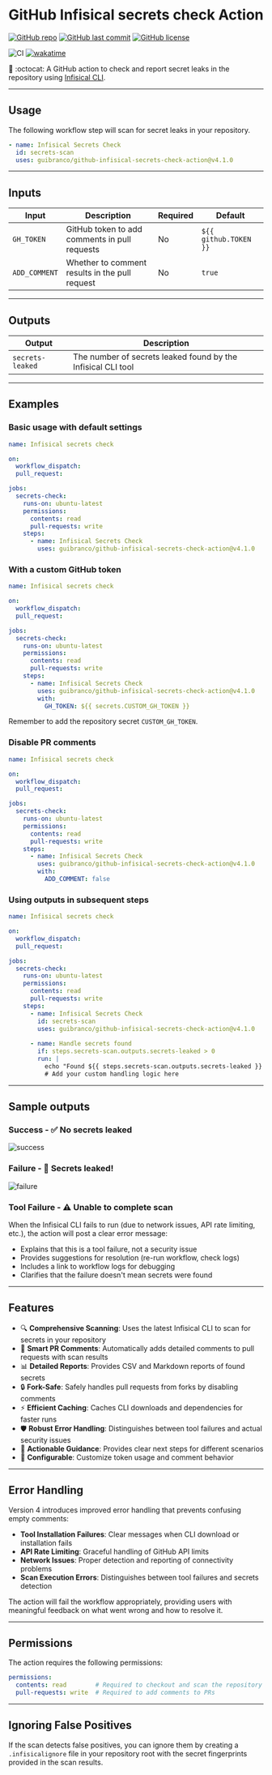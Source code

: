 # GitHub Infisical secrets check Action

[![GitHub repo](https://img.shields.io/badge/GitHub-guibranco%2Fgithub--infisical--secrets--check--action-green.svg?style=plastic&logo=github)](https://github.com/guibranco/github-infisical-secrets-check-action "shields.io")
[![GitHub last commit](https://img.shields.io/github/last-commit/guibranco/github-infisical-secrets-check-action?color=green&logo=github&style=plastic&label=Last%20commit)](https://github.com/guibranco/github-infisical-secrets-check-action "shields.io")
[![GitHub license](https://img.shields.io/github/license/guibranco/github-infisical-secrets-check-action?color=green&logo=github&style=plastic&label=License)](https://github.com/guibranco/github-infisical-secrets-check-action "shields.io")

![CI](https://github.com/guibranco/github-infisical-secrets-check-action/actions/workflows/ci.yml/badge.svg)
[![wakatime](https://wakatime.com/badge/github/guibranco/github-infisical-secrets-check-action.svg)](https://wakatime.com/badge/github/guibranco/github-infisical-secrets-check-action)

🚨 :octocat: A GitHub action to check and report secret leaks in the repository using [Infisical CLI](https://infisical.com/docs/cli/commands/scan).

---

## Usage

The following workflow step will scan for secret leaks in your repository.

```yml
- name: Infisical Secrets Check
  id: secrets-scan
  uses: guibranco/github-infisical-secrets-check-action@v4.1.0
```

---

## Inputs

| Input | Description | Required | Default |
|-------|-------------|----------|---------|
| `GH_TOKEN` | GitHub token to add comments in pull requests | No | `${{ github.TOKEN }}` |
| `ADD_COMMENT` | Whether to comment results in the pull request | No | `true` |

---

## Outputs

| Output | Description |
|--------|-------------|
| `secrets-leaked` | The number of secrets leaked found by the Infisical CLI tool |

---

## Examples

### Basic usage with default settings

```yml
name: Infisical secrets check

on:
  workflow_dispatch:
  pull_request:

jobs:
  secrets-check:
    runs-on: ubuntu-latest
    permissions:
      contents: read
      pull-requests: write
    steps:
      - name: Infisical Secrets Check
        uses: guibranco/github-infisical-secrets-check-action@v4.1.0
```

### With a custom GitHub token

```yml
name: Infisical secrets check

on:
  workflow_dispatch:
  pull_request:

jobs:
  secrets-check:
    runs-on: ubuntu-latest
    permissions:
      contents: read
      pull-requests: write
    steps:
      - name: Infisical Secrets Check
        uses: guibranco/github-infisical-secrets-check-action@v4.1.0
        with:
          GH_TOKEN: ${{ secrets.CUSTOM_GH_TOKEN }}
```

Remember to add the repository secret `CUSTOM_GH_TOKEN`.

### Disable PR comments

```yml
name: Infisical secrets check

on:
  workflow_dispatch:
  pull_request:

jobs:
  secrets-check:
    runs-on: ubuntu-latest
    permissions:
      contents: read
      pull-requests: write
    steps:
      - name: Infisical Secrets Check
        uses: guibranco/github-infisical-secrets-check-action@v4.1.0
        with:
          ADD_COMMENT: false
```

### Using outputs in subsequent steps

```yml
name: Infisical secrets check

on:
  workflow_dispatch:
  pull_request:

jobs:
  secrets-check:
    runs-on: ubuntu-latest
    permissions:
      contents: read
      pull-requests: write
    steps:
      - name: Infisical Secrets Check
        id: secrets-scan
        uses: guibranco/github-infisical-secrets-check-action@v4.1.0
        
      - name: Handle secrets found
        if: steps.secrets-scan.outputs.secrets-leaked > 0
        run: |
          echo "Found ${{ steps.secrets-scan.outputs.secrets-leaked }} leaked secrets!"
          # Add your custom handling logic here
```

---

## Sample outputs

### Success - ✅ No secrets leaked

![success](success.png)

### Failure - 🚨 Secrets leaked!

![failure](failure.png)

### Tool Failure - ⚠️ Unable to complete scan

When the Infisical CLI fails to run (due to network issues, API rate limiting, etc.), the action will post a clear error message:

- Explains that this is a tool failure, not a security issue
- Provides suggestions for resolution (re-run workflow, check logs)
- Includes a link to workflow logs for debugging
- Clarifies that the failure doesn't mean secrets were found

---

## Features

- 🔍 **Comprehensive Scanning**: Uses the latest Infisical CLI to scan for secrets in your repository
- 💬 **Smart PR Comments**: Automatically adds detailed comments to pull requests with scan results
- 📊 **Detailed Reports**: Provides CSV and Markdown reports of found secrets
- 🔒 **Fork-Safe**: Safely handles pull requests from forks by disabling comments
- ⚡ **Efficient Caching**: Caches CLI downloads and dependencies for faster runs
- 🛡️ **Robust Error Handling**: Distinguishes between tool failures and actual security issues
- 📝 **Actionable Guidance**: Provides clear next steps for different scenarios
- 🔧 **Configurable**: Customize token usage and comment behavior

---

## Error Handling

Version 4 introduces improved error handling that prevents confusing empty comments:

- **Tool Installation Failures**: Clear messages when CLI download or installation fails
- **API Rate Limiting**: Graceful handling of GitHub API limits
- **Network Issues**: Proper detection and reporting of connectivity problems
- **Scan Execution Errors**: Distinguishes between tool failures and secrets detection

The action will fail the workflow appropriately, providing users with meaningful feedback on what went wrong and how to resolve it.

---

## Permissions

The action requires the following permissions:

```yml
permissions:
  contents: read        # Required to checkout and scan the repository
  pull-requests: write  # Required to add comments to PRs
```

---

## Ignoring False Positives

If the scan detects false positives, you can ignore them by creating a `.infisicalignore` file in your repository root with the secret fingerprints provided in the scan results.

